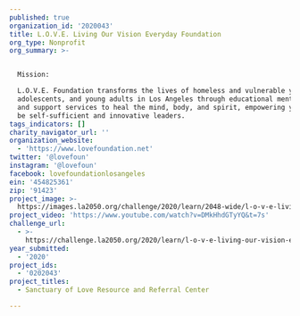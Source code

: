 ```yaml
---
published: true
organization_id: '2020043'
title: L.O.V.E. Living Our Vision Everyday Foundation
org_type: Nonprofit
org_summary: >-


  Mission:

  L.O.V.E. Foundation transforms the lives of homeless and vulnerable youth,
  adolescents, and young adults in Los Angeles through educational mentorship
  and support services to heal the mind, body, and spirit, empowering youth to
  be self-sufficient and innovative leaders.
tags_indicators: []
charity_navigator_url: ''
organization_website:
  - 'https://www.lovefoundation.net'
twitter: '@lovefoun'
instagram: '@lovefoun'
facebook: lovefoundationlosangeles
ein: '454825361'
zip: '91423'
project_image: >-
  https://images.la2050.org/challenge/2020/learn/2048-wide/l-o-v-e-living-our-vision-everyday-foundation.jpg
project_video: 'https://www.youtube.com/watch?v=DMkHhdGTyYQ&t=7s'
challenge_url:
  - >-
    https://challenge.la2050.org/2020/learn/l-o-v-e-living-our-vision-everyday-foundation/
year_submitted:
  - '2020'
project_ids:
  - '0202043'
project_titles:
  - Sanctuary of Love Resource and Referral Center

---
```

